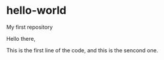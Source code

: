 # hello-world
My first repository

Hello there,

This is the first line of the code,
and this is the sencond one. 
